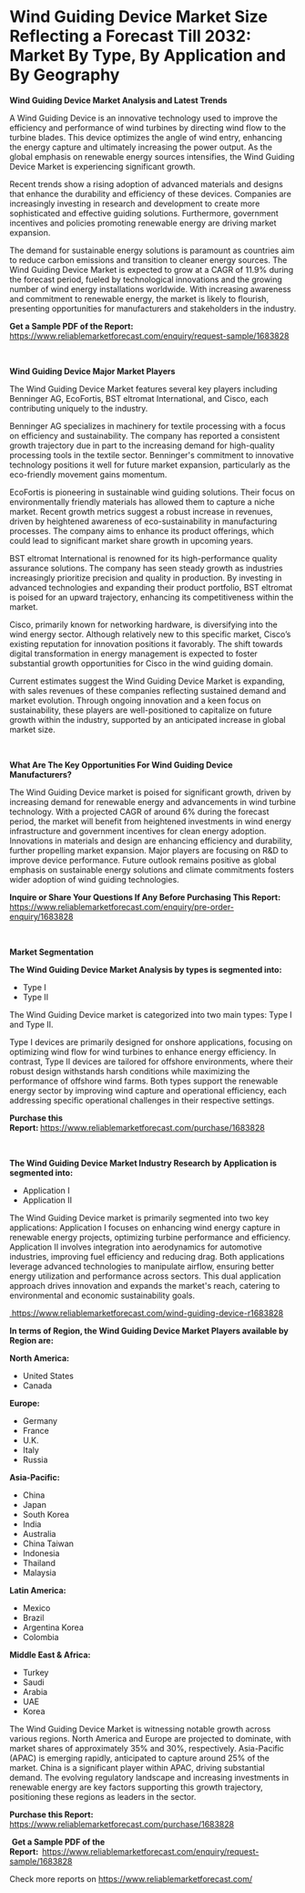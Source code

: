 <p><h1>Wind Guiding Device Market Size Reflecting a Forecast Till 2032: Market By Type, By Application and By Geography</h1></p><p><strong>Wind Guiding Device Market Analysis and Latest Trends</strong></p>
<p><p>A Wind Guiding Device is an innovative technology used to improve the efficiency and performance of wind turbines by directing wind flow to the turbine blades. This device optimizes the angle of wind entry, enhancing the energy capture and ultimately increasing the power output. As the global emphasis on renewable energy sources intensifies, the Wind Guiding Device Market is experiencing significant growth. </p><p>Recent trends show a rising adoption of advanced materials and designs that enhance the durability and efficiency of these devices. Companies are increasingly investing in research and development to create more sophisticated and effective guiding solutions. Furthermore, government incentives and policies promoting renewable energy are driving market expansion.</p><p>The demand for sustainable energy solutions is paramount as countries aim to reduce carbon emissions and transition to cleaner energy sources. The Wind Guiding Device Market is expected to grow at a CAGR of 11.9% during the forecast period, fueled by technological innovations and the growing number of wind energy installations worldwide. With increasing awareness and commitment to renewable energy, the market is likely to flourish, presenting opportunities for manufacturers and stakeholders in the industry.</p></p>
<p><strong>Get a Sample PDF of the Report:&nbsp;</strong> <a href="https://www.reliablemarketforecast.com/enquiry/request-sample/1683828?utm_campaign=3223&utm_medium=2&utm_source=Github&utm_content=ia&utm_term=26032025&utm_id=wind-guiding-device">https://www.reliablemarketforecast.com/enquiry/request-sample/1683828</a></p>
<p>&nbsp;</p>
<p><strong>Wind Guiding Device Major Market Players</strong></p>
<p><p>The Wind Guiding Device Market features several key players including Benninger AG, EcoFortis, BST eltromat International, and Cisco, each contributing uniquely to the industry.</p><p>Benninger AG specializes in machinery for textile processing with a focus on efficiency and sustainability. The company has reported a consistent growth trajectory due in part to the increasing demand for high-quality processing tools in the textile sector. Benninger's commitment to innovative technology positions it well for future market expansion, particularly as the eco-friendly movement gains momentum.</p><p>EcoFortis is pioneering in sustainable wind guiding solutions. Their focus on environmentally friendly materials has allowed them to capture a niche market. Recent growth metrics suggest a robust increase in revenues, driven by heightened awareness of eco-sustainability in manufacturing processes. The company aims to enhance its product offerings, which could lead to significant market share growth in upcoming years.</p><p>BST eltromat International is renowned for its high-performance quality assurance solutions. The company has seen steady growth as industries increasingly prioritize precision and quality in production. By investing in advanced technologies and expanding their product portfolio, BST eltromat is poised for an upward trajectory, enhancing its competitiveness within the market.</p><p>Cisco, primarily known for networking hardware, is diversifying into the wind energy sector. Although relatively new to this specific market, Cisco’s existing reputation for innovation positions it favorably. The shift towards digital transformation in energy management is expected to foster substantial growth opportunities for Cisco in the wind guiding domain.</p><p>Current estimates suggest the Wind Guiding Device Market is expanding, with sales revenues of these companies reflecting sustained demand and market evolution. Through ongoing innovation and a keen focus on sustainability, these players are well-positioned to capitalize on future growth within the industry, supported by an anticipated increase in global market size.</p></p>
<p>&nbsp;</p>
<p><strong>What Are The Key Opportunities For Wind Guiding Device Manufacturers?</strong></p>
<p><p>The Wind Guiding Device market is poised for significant growth, driven by increasing demand for renewable energy and advancements in wind turbine technology. With a projected CAGR of around 6% during the forecast period, the market will benefit from heightened investments in wind energy infrastructure and government incentives for clean energy adoption. Innovations in materials and design are enhancing efficiency and durability, further propelling market expansion. Major players are focusing on R&D to improve device performance. Future outlook remains positive as global emphasis on sustainable energy solutions and climate commitments fosters wider adoption of wind guiding technologies.</p></p>
<p><strong>Inquire or Share Your Questions If Any Before Purchasing This Report:</strong> <a href="https://www.reliablemarketforecast.com/enquiry/pre-order-enquiry/1683828?utm_campaign=3223&utm_medium=2&utm_source=Github&utm_content=ia&utm_term=26032025&utm_id=wind-guiding-device">https://www.reliablemarketforecast.com/enquiry/pre-order-enquiry/1683828</a></p>
<p>&nbsp;</p>
<p><strong>Market Segmentation</strong></p>
<p><strong>The Wind Guiding Device Market Analysis by types is segmented into:</strong></p>
<p><ul><li>Type I</li><li>Type II</li></ul></p>
<p><p>The Wind Guiding Device market is categorized into two main types: Type I and Type II. </p><p>Type I devices are primarily designed for onshore applications, focusing on optimizing wind flow for wind turbines to enhance energy efficiency. In contrast, Type II devices are tailored for offshore environments, where their robust design withstands harsh conditions while maximizing the performance of offshore wind farms. Both types support the renewable energy sector by improving wind capture and operational efficiency, each addressing specific operational challenges in their respective settings.</p></p>
<p><strong>Purchase this Report:&nbsp;</strong><a href="https://www.reliablemarketforecast.com/purchase/1683828?utm_campaign=3223&utm_medium=2&utm_source=Github&utm_content=ia&utm_term=26032025&utm_id=wind-guiding-device">https://www.reliablemarketforecast.com/purchase/1683828</a></p>
<p>&nbsp;</p>
<p><strong>The Wind Guiding Device Market Industry Research by Application is segmented into:</strong></p>
<p><ul><li>Application I</li><li>Application II</li></ul></p>
<p><p>The Wind Guiding Device market is primarily segmented into two key applications: Application I focuses on enhancing wind energy capture in renewable energy projects, optimizing turbine performance and efficiency. Application II involves integration into aerodynamics for automotive industries, improving fuel efficiency and reducing drag. Both applications leverage advanced technologies to manipulate airflow, ensuring better energy utilization and performance across sectors. This dual application approach drives innovation and expands the market's reach, catering to environmental and economic sustainability goals.</p></p>
<p><a href="https://www.reliablemarketforecast.com/wind-guiding-device-r1683828?utm_campaign=3223&utm_medium=2&utm_source=Github&utm_content=ia&utm_term=26032025&utm_id=wind-guiding-device">&nbsp;https://www.reliablemarketforecast.com/wind-guiding-device-r1683828</a></p>
<p><strong>In terms of Region, the Wind Guiding Device Market Players available by Region are:</strong></p>
<p>
    <p> <strong> North America: </strong>
        <ul>
            <li>United States</li>
            <li>Canada</li>
        </ul>
        </p> 
    <p> <strong> Europe: </strong>
        <ul>
            <li>Germany</li>
            <li>France</li>
            <li>U.K.</li>
            <li>Italy</li>
            <li>Russia</li>
        </ul>
        </p> 
    <p> <strong> Asia-Pacific: </strong>
        <ul>
            <li>China</li>
            <li>Japan</li>
            <li>South Korea</li>
            <li>India</li>
            <li>Australia</li>
            <li>China Taiwan</li>
            <li>Indonesia</li>
            <li>Thailand</li>
            <li>Malaysia</li>
        </ul>
        </p> 
    <p> <strong> Latin America: </strong>
        <ul>
            <li>Mexico</li>
            <li>Brazil</li>
            <li>Argentina Korea</li>
            <li>Colombia</li>
        </ul>
        </p> 
    <p> <strong> Middle East & Africa: </strong>
        <ul>
            <li>Turkey</li>
            <li>Saudi</li>
            <li>Arabia</li>
            <li>UAE</li>
            <li>Korea</li>
        </ul>
    </p>
    </p>
<p><p>The Wind Guiding Device Market is witnessing notable growth across various regions. North America and Europe are projected to dominate, with market shares of approximately 35% and 30%, respectively. Asia-Pacific (APAC) is emerging rapidly, anticipated to capture around 25% of the market. China is a significant player within APAC, driving substantial demand. The evolving regulatory landscape and increasing investments in renewable energy are key factors supporting this growth trajectory, positioning these regions as leaders in the sector.</p></p>
<p><strong>Purchase this Report: </strong><a href="https://www.reliablemarketforecast.com/purchase/1683828?utm_campaign=3223&utm_medium=2&utm_source=Github&utm_content=ia&utm_term=26032025&utm_id=wind-guiding-device">https://www.reliablemarketforecast.com/purchase/1683828</a></p>
<p>&nbsp;<strong>Get a Sample PDF of the Report:&nbsp;&nbsp;</strong><a href="https://www.reliablemarketforecast.com/enquiry/request-sample/1683828?utm_campaign=3223&utm_medium=2&utm_source=Github&utm_content=ia&utm_term=26032025&utm_id=wind-guiding-device">https://www.reliablemarketforecast.com/enquiry/request-sample/1683828</a></p>
<p><strong></strong></p>
<p>Check more reports on <a href="https://www.reliablemarketforecast.com/?utm_campaign=3223&utm_medium=2&utm_source=Github&utm_content=ia&utm_term=26032025&utm_id=wind-guiding-device">https://www.reliablemarketforecast.com/</a></p>